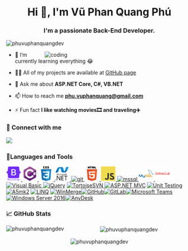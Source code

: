
   
<h1 align="center">Hi 👋, I'm Vũ Phan Quang Phú</h1>
<h3 align="center">I'm a passionate Back-End Developer.</h3>

<p align="left">
  <img src="https://komarev.com/ghpvc/?username=phuvuphanquangdev&label=Profile%20views&color=0e75b6&style=flat" alt="phuvuphanquangdev" />
</p>

<img align="right" alt="coding" width="400" src="https://raw.githubusercontent.com/TheDudeThatCode/TheDudeThatCode/master/Assets/Developer.gif">

- 🌱 I’m currently learning everything 😂

- 👨‍💻 All of my projects are available at <a href="https://github.com/phuvuphanquangdev?tab=repositories" target="_blank">GitHub page</a>
            
- 💬 Ask me about **ASP.NET Core, C#, VB.NET**  

- 📫 How to reach me **phu.vuphanquang@gmail.com**

- ⚡ Fun fact **I like watching movies🎞️ and traveling✈️**
  
<h3 align="left">🤝 Connect with me</h3>
<a href="mailto:phu.vuphanquang@gmail.com">
   
<img src="https://camo.githubusercontent.com/8a15df73eefc8d613bab8230d8859b6328119607d14846dd1f1e0e9b526126b2/68747470733a2f2f696d672e736869656c64732e696f2f62616467652f2d476d61696c2d2532333333333f7374796c653d666f722d7468652d6261646765266c6f676f3d676d61696c266c6f676f436f6c6f723d7768697465" data-canonical-src="https://img.shields.io/badge/-Gmail-%23333?style=for-the-badge&amp;logo=gmail&amp;logoColor=white" style="max-width: 100%;">
</a>

<h3 align="left">🧰Languages and Tools</h3>
<p align="left"> <a href="https://getbootstrap.com" target="_blank" rel="noreferrer"> <img src="https://raw.githubusercontent.com/devicons/devicon/master/icons/bootstrap/bootstrap-plain-wordmark.svg" alt="bootstrap" width="40" height="40"/> </a> <a href="https://www.w3schools.com/cs/" target="_blank" rel="noreferrer"> <img src="https://raw.githubusercontent.com/devicons/devicon/master/icons/csharp/csharp-original.svg" alt="csharp" width="40" height="40"/> </a> <a href="https://www.w3schools.com/css/" target="_blank" rel="noreferrer"> <img src="https://raw.githubusercontent.com/devicons/devicon/master/icons/css3/css3-original-wordmark.svg" alt="css3" width="40" height="40"/> </a> <a href="https://dotnet.microsoft.com/" target="_blank" rel="noreferrer"> <img src="https://raw.githubusercontent.com/devicons/devicon/master/icons/dot-net/dot-net-original-wordmark.svg" alt="dotnet" width="40" height="40"/> </a> <a href="https://git-scm.com/" target="_blank" rel="noreferrer"> <img src="https://www.vectorlogo.zone/logos/git-scm/git-scm-icon.svg" alt="git" width="40" height="40"/> </a> <a href="https://www.w3.org/html/" target="_blank" rel="noreferrer"> <img src="https://raw.githubusercontent.com/devicons/devicon/master/icons/html5/html5-original-wordmark.svg" alt="html5" width="40" height="40"/> </a> <a href="https://developer.mozilla.org/en-US/docs/Web/JavaScript" target="_blank" rel="noreferrer"> <img src="https://raw.githubusercontent.com/devicons/devicon/master/icons/javascript/javascript-original.svg" alt="javascript" width="40" height="40"/> </a> <a href="https://www.microsoft.com/en-us/sql-server" target="_blank" rel="noreferrer"> <img src="https://www.svgrepo.com/show/303229/microsoft-sql-server-logo.svg" alt="mssql" width="40" height="40"/> </a> <a href="https://www.mysql.com/" target="_blank" rel="noreferrer"> <img src="https://raw.githubusercontent.com/devicons/devicon/master/icons/mysql/mysql-original-wordmark.svg" alt="mysql" width="40" height="40"/> </a> <a href="https://www.oracle.com/" target="_blank" rel="noreferrer"> <img src="https://raw.githubusercontent.com/devicons/devicon/master/icons/oracle/oracle-original.svg" alt="oracle" width="40" height="40"/> </a> <a href="https://docs.microsoft.com/en-us/dotnet/visual-basic/" target="_blank" rel="noreferrer"> <img src="https://tuhoclaptrinh.edu.vn/upload/post/16/07/42/ngon-ngu-lap-trinh-visual-basic-600665.jpg" alt="Visual Basic" width="40" height="40"/> </a> <a href="https://jquery.com/" target="_blank" rel="noreferrer"><img src="https://w7.pngwing.com/pngs/720/46/png-transparent-jquery-plain-wordmark-logo-icon-thumbnail.png" alt="jQuery" width="40" height="40"/></a> <a href="https://tortoisesvn.net/" target="_blank" rel="noreferrer"><img src="https://nsfocusglobal.com/wp-content/uploads/2019/08/TortoiseSVN.jpg" alt="TortoiseSVN" width="40" height="40"/> </a> <a href="https://dotnet.microsoft.com/apps/aspnet" target="_blank" rel="noreferrer"><img src="https://tutorials.eu/wp-content/uploads/2022/03/MVC-Logo.jpg" alt="ASP.NET MVC" width="40" height="40"/></a> <a href="https://learn.microsoft.com/en-us/dotnet/core/testing/unit-testing-with-mstest" target="_blank" rel="noreferrer"> <img src="https://blogger.googleusercontent.com/img/b/R29vZ2xl/AVvXsEjhUxWicOHeNXIdln4jNW9YeTME6Wi03GMjL6ytl4UuIbdKdgftl2Ss853vv4SUS12TSsXA77ZTHkOiNo6LnAHLbfVlbrKWLrQFHBpm4-N7DyOkXEbnC1rW-xtrvnwWK-NGb8tYQz6PgahQ/w1200-h630-p-k-no-nu/unittest.png" alt="Unit Testing" width="40" height="40"/></a> <a href="https://a5m2.mmatsubara.com/index.en.html" target="_blank" rel="noreferrer"><img src="https://pbs.twimg.com/profile_images/1451855639903293440/j0S1Y_9V_400x400.jpg" alt="A5mk2" width="40" height="40"/></a> <a href="https://learn.microsoft.com/en-us/dotnet/csharp/programming-guide/concepts/linq/" target="_blank" rel="noreferrer"><img src="https://s3-sgn09.fptcloud.com/codelearnstorage/Upload/Blog/linq-la-gi-63731082354.1023.jpg" alt="LINQ" width="40" height="40"/></a> <a href="https://winmerge.org/" target="_blank" rel="noreferrer"><img src="https://encrypted-tbn0.gstatic.com/images?q=tbn:ANd9GcTJl97KceLIJVzcXN4ufLNZ0XjnK2jf3IqF2g&s" alt="WinMerge" width="40" height="40"/></a><a href="https://github.com/" target="_blank" rel="noreferrer"><img src="https://logos-world.net/wp-content/uploads/2020/11/GitHub-Logo.png" alt="GitHub" width="40" height="40"/></a><a href="https://gitlab.com/" target="_blank" rel="noreferrer"><img src="https://w7.pngwing.com/pngs/881/310/png-transparent-gitlab-original-wordmark-logo-icon-thumbnail.png" alt="GitLab" width="40" height="40"/></a><a href="https://learn.microsoft.com/en-us/microsoftteams/" target="_blank" rel="noreferrer"><img src="https://encrypted-tbn0.gstatic.com/images?q=tbn:ANd9GcRquP6Mq-6U3t81GEAiObS4vex9N1-s0VpYNg&s" alt="Microsoft Teams" width="40" height="40"/></a><a href="https://learn.microsoft.com/en-us/windows-server/" target="_blank" rel="noreferrer"><img src="https://github.com/user-attachments/assets/387f449f-37d6-4f9d-ac18-f61140a2dc91" alt="Windows Server 2016" width="40" height="40"/></a><a href="https://anydesk.com/en" target="_blank" rel="noreferrer"><img src="https://seeklogo.com/images/A/anydesk-logo-A5EE229C0B-seeklogo.com.png" alt="AnyDesk" width="40" height="40"/></a></p>

<h3 align="left">📈 GitHub Stats</h3>
<div align="center" dir="auto">
  <animated-image data-catalyst="" style="width: 40%;"><a target="_blank" rel="noopener noreferrer nofollow" href="https://raw.githubusercontent.com/TheDudeThatCode/TheDudeThatCode/master/Assets/Designer.gif" data-target="animated-image.originalLink" hidden=""><img src="https://raw.githubusercontent.com/TheDudeThatCode/TheDudeThatCode/master/Assets/Designer.gif" alt="dev" style="max-width: 100%; display: none;" data-target="animated-image.originalImage" hidden=""></a>
      <span class="AnimatedImagePlayer enabled" data-target="animated-image.player">
        <a data-target="animated-image.replacedLink" class="AnimatedImagePlayer-images" href="https://raw.githubusercontent.com/TheDudeThatCode/TheDudeThatCode/master/Assets/Designer.gif" target="_blank" hidden=""></a>
        
<p><img align="left" src="https://github-readme-stats.vercel.app/api/top-langs?username=phuvuphanquangdev&show_icons=true&locale=en&layout=compact&bg_color=1a1a2e&title_color=ff99cc&text_color=ffffff&icon_color=f7df1e&border_color=ffffff&hide_border=true&langs_count=6&custom_title=Most%20Used%20Languages&hide=php" alt="phuvuphanquangdev"/></p>

<p>&nbsp;<img align="center" src="https://github-readme-stats.vercel.app/api?username=phuvuphanquangdev&show_icons=true&locale=en&bg_color=1a1a2e&title_color=ff99cc&text_color=ffffff&icon_color=f7df1e&border_color=ffffff&hide_border=true" alt="phuvuphanquangdev"/></p>

<p><img align="center" src="https://github-readme-streak-stats.herokuapp.com/?user=phuvuphanquangdev&" alt="phuvuphanquangdev" /></p>
